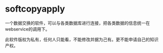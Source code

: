 # softcopyapply

一个数据交换的软件，可以与各类数据库进行连接，把各类数据的信息统一在webservice的调用下。


此软件版权为私有，任何人只能看，不能修改并据为己有。更不能申请自己的知识产权。
